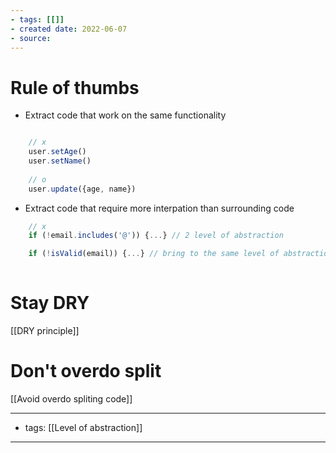 ```yaml
---
- tags: [[]]
- created date: 2022-06-07
- source: 
---
```


# Rule of thumbs
- Extract code that work on the same functionality
```js

	// x
	user.setAge()
	user.setName()
	
	// o
	user.update({age, name})

```
- Extract code that require more interpation than surrounding code
```js
	// x
	if (!email.includes('@')) {...} // 2 level of abstraction

	if (!isValid(email)) {...} // bring to the same level of abstraction
	
```

# Stay DRY
[[DRY principle]]

# Don't overdo split
[[Avoid overdo spliting code]]

---
- tags: [[Level of abstraction]]
---